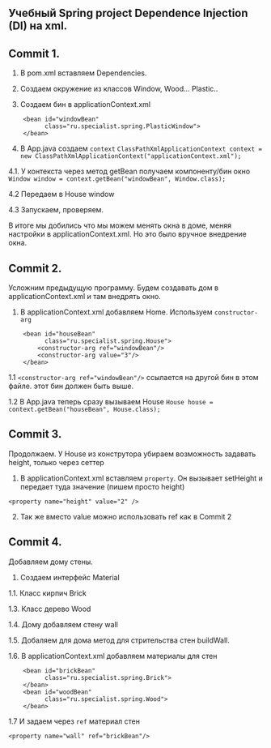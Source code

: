 Учебный Spring project Dependence Injection (DI) на xml.
-------------- 

Commit 1.
---------
1. В pom.xml вставляем Dependencies.

2. Создаем окружение из классов Window, Wood... Plastic..

3. Создаем бин в applicationContext.xml
```    
    <bean id="windowBean"
          class="ru.specialist.spring.PlasticWindow">
    </bean>
```

4. В App.java создаем `context`
`ClassPathXmlApplicationContext context = new ClassPathXmlApplicationContext("applicationContext.xml");`

4.1. У контекста через метод getBean получаем компоненту/бин окно
`Window window = context.getBean("windowBean", Window.class);`

4.2 Передаем в House window 

4.3 Запускаем, проверяем.

В итоге мы добились что мы можем менять окна в доме, меняя настройки в applicationContext.xml. 
Но это было вручное внедрение окна.

Commit 2.
-----------
Усложним предыдущую программу. Будем создавать дом в applicationContext.xml и там внедрять окно.

1. В applicationContext.xml добавляем Home. Используем `constructor-arg`
```
    <bean id="houseBean"
          class="ru.specialist.spring.House">
        <constructor-arg ref="windowBean"/>
        <constructor-arg value="3"/>
    </bean>
```
1.1 `<constructor-arg ref="windowBean"/>` ссылается на другой бин в этом файле. этот бин должен быть выше.

1.2 В App.java теперь сразу вызываем House 
`House house = context.getBean("houseBean", House.class);`

Commit 3.
-----------
Продолжаем. У House из конструтора убираем возможность задавать height, только через сеттер

1. В applicationContext.xml вставляем `property`. Он вызывает setHeight и передает туда значение (пишем просто height)
```
<property name="height" value="2" />
```
2. Так же вместо value можно использовать ref как в Commit 2

Commit 4.
--------
Добавляем дому стены.

1. Создаем интерфейс Material

1.1. Класс кирпич Brick

1.3. Класс дерево Wood

1.4. Дому добавляем стену wall

1.5. Добаляем для дома метод для стрительства стен buildWall.

1.6. В applicationContext.xml добавляем материалы для стен
```
    <bean id="brickBean"
          class="ru.specialist.spring.Brick">
    </bean>
    <bean id="woodBean"
          class="ru.specialist.spring.Wood">
    </bean>
```
1.7 И задаем через `ref` материал стен
```
<property name="wall" ref="brickBean"/>
```

